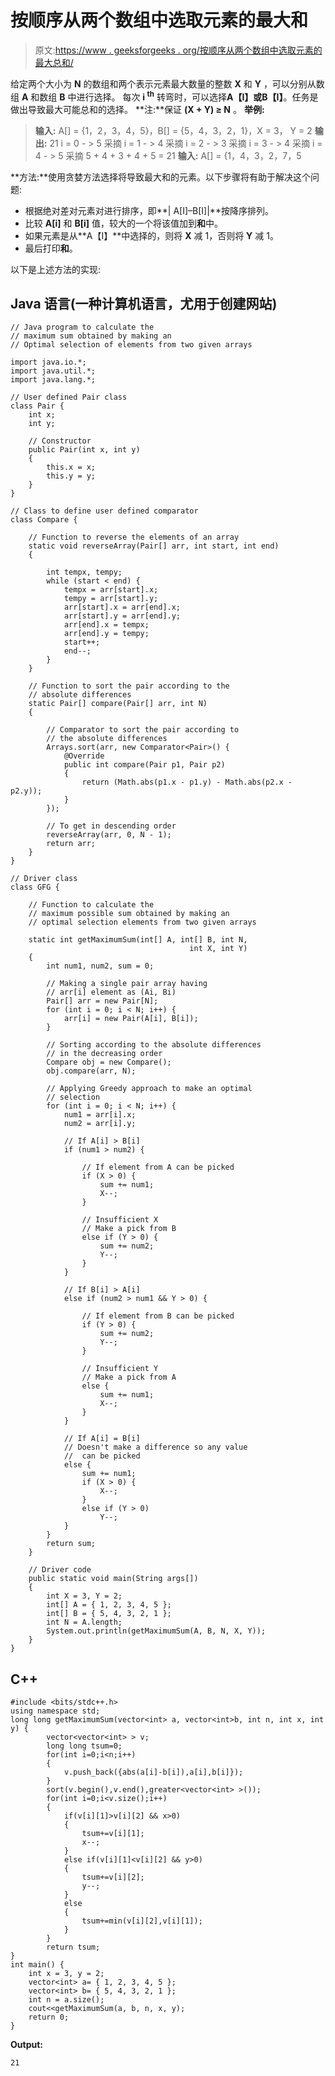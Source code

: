 # 按顺序从两个数组中选取元素的最大和

> 原文:[https://www . geeksforgeeks . org/按顺序从两个数组中选取元素的最大总和/](https://www.geeksforgeeks.org/maximum-sum-by-picking-elements-from-two-arrays-in-order/)

给定两个大小为 **N** 的数组和两个表示元素最大数量的整数 **X** 和 **Y** ，可以分别从数组 **A** 和数组 **B** 中进行选择。
每次 **i <sup>th</sup>** 转弯时，可以选择**A【I】**或**B【I】**。任务是做出导致最大可能总和的选择。
**注:**保证 **(X + Y) ≥ N** 。
**举例:**

> **输入:** A[] = {1，2，3，4，5}，B[] = {5，4，3，2，1}，X = 3， Y = 2
> **输出:** 21
> i = 0 - > 5 采摘
> i = 1 - > 4 采摘
> i = 2 - > 3 采摘
> i = 3 - > 4 采摘
> i = 4 - > 5 采摘
> 5 + 4 + 3 + 4 + 5 = 21
> **输入:** A[] = {1，4，3，2，7，5

**方法:**使用贪婪方法选择将导致最大和的元素。以下步骤将有助于解决这个问题:

*   根据绝对差对元素对进行排序，即**| A[I]–B[I]|**按降序排列。
*   比较 **A[i]** 和 **B[i]** 值，较大的一个将该值加到**和**中。
*   如果元素是从**A【I】**中选择的，则将 **X** 减 1，否则将 **Y** 减 1。
*   最后打印**和**。

以下是上述方法的实现:

## Java 语言(一种计算机语言，尤用于创建网站)

```
// Java program to calculate the
// maximum sum obtained by making an
// Optimal selection of elements from two given arrays

import java.io.*;
import java.util.*;
import java.lang.*;

// User defined Pair class
class Pair {
    int x;
    int y;

    // Constructor
    public Pair(int x, int y)
    {
        this.x = x;
        this.y = y;
    }
}

// Class to define user defined comparator
class Compare {

    // Function to reverse the elements of an array
    static void reverseArray(Pair[] arr, int start, int end)
    {

        int tempx, tempy;
        while (start < end) {
            tempx = arr[start].x;
            tempy = arr[start].y;
            arr[start].x = arr[end].x;
            arr[start].y = arr[end].y;
            arr[end].x = tempx;
            arr[end].y = tempy;
            start++;
            end--;
        }
    }

    // Function to sort the pair according to the
    // absolute differences
    static Pair[] compare(Pair[] arr, int N)
    {

        // Comparator to sort the pair according to
        // the absolute differences
        Arrays.sort(arr, new Comparator<Pair>() {
            @Override
            public int compare(Pair p1, Pair p2)
            {
                return (Math.abs(p1.x - p1.y) - Math.abs(p2.x - p2.y));
            }
        });

        // To get in descending order
        reverseArray(arr, 0, N - 1);
        return arr;
    }
}

// Driver class
class GFG {

    // Function to calculate the
    // maximum possible sum obtained by making an
    // optimal selection elements from two given arrays

    static int getMaximumSum(int[] A, int[] B, int N,
                                        int X, int Y)
    {
        int num1, num2, sum = 0;

        // Making a single pair array having
        // arr[i] element as (Ai, Bi)
        Pair[] arr = new Pair[N];
        for (int i = 0; i < N; i++) {
            arr[i] = new Pair(A[i], B[i]);
        }

        // Sorting according to the absolute differences
        // in the decreasing order
        Compare obj = new Compare();
        obj.compare(arr, N);

        // Applying Greedy approach to make an optimal
        // selection
        for (int i = 0; i < N; i++) {
            num1 = arr[i].x;
            num2 = arr[i].y;

            // If A[i] > B[i]
            if (num1 > num2) {

                // If element from A can be picked
                if (X > 0) {
                    sum += num1;
                    X--;
                }

                // Insufficient X
                // Make a pick from B
                else if (Y > 0) {
                    sum += num2;
                    Y--;
                }
            }

            // If B[i] > A[i]
            else if (num2 > num1 && Y > 0) {

                // If element from B can be picked
                if (Y > 0) {
                    sum += num2;
                    Y--;
                }

                // Insufficient Y
                // Make a pick from A
                else {
                    sum += num1;
                    X--;
                }
            }

            // If A[i] = B[i]
            // Doesn't make a difference so any value
            //  can be picked
            else {
                sum += num1;
                if (X > 0) {
                    X--;
                }
                else if (Y > 0)
                    Y--;
            }
        }
        return sum;
    }

    // Driver code
    public static void main(String args[])
    {
        int X = 3, Y = 2;
        int[] A = { 1, 2, 3, 4, 5 };
        int[] B = { 5, 4, 3, 2, 1 };
        int N = A.length;
        System.out.println(getMaximumSum(A, B, N, X, Y));
    }
}
```

## C++

```
#include <bits/stdc++.h>
using namespace std;
long long getMaximumSum(vector<int> a, vector<int>b, int n, int x, int y) {
        vector<vector<int> > v;
        long long tsum=0;
        for(int i=0;i<n;i++)
        {
            v.push_back({abs(a[i]-b[i]),a[i],b[i]});
        }
        sort(v.begin(),v.end(),greater<vector<int> >());
        for(int i=0;i<v.size();i++)
        {
            if(v[i][1]>v[i][2] && x>0)
            {
                tsum+=v[i][1];
                x--;
            }
            else if(v[i][1]<v[i][2] && y>0)
            {
                tsum+=v[i][2];
                y--;
            }
            else
            {
                tsum+=min(v[i][2],v[i][1]);  
            }
        }
        return tsum;
}
int main() {
    int x = 3, y = 2;
    vector<int> a= { 1, 2, 3, 4, 5 };
    vector<int> b= { 5, 4, 3, 2, 1 };
    int n = a.size();
    cout<<getMaximumSum(a, b, n, x, y);
    return 0;
}
```

**Output:** 

```
21
```